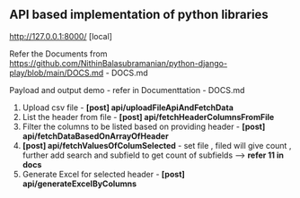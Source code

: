 ## API based implementation of python libraries

http://127.0.0.1:8000/ [local]


Refer the Documents from https://github.com/NithinBalasubramanian/python-django-play/blob/main/DOCS.md - DOCS.md

Payload and output demo - refer in Documenttation - DOCS.md

1. Upload csv file - __[post] api/uploadFileApiAndFetchData__
2. List the header from file -  __[post] api/fetchHeaderColumnsFromFile__ 
3. Filter the columns to be listed based on providing header - __[post] api/fetchDataBasedOnArrayOfHeader__
4. __[post] api/fetchValuesOfColumSelected__ - set file , filed will give count , further add search and subfield to get count of subfields --> __refer 11 in docs__
5. Generate Excel for selected header - __[post] api/generateExcelByColumns__